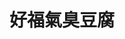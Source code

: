 ---
title: "好福氣臭豆腐"
description: "好福氣臭豆腐"
layout: shop
keywords:
  - 美食競賽
  - 台灣美食
  - 美食精選
datePublished: "2025-06-30"
dateModified: "2025-07-06"
city: "高雄市"
district: "左營區"
address: "高雄市左營區裕誠路南屏路"
phone: ""
geo: "22.666020047832873, 120.29934782534471"
google_map: "https://maps.app.goo.gl/x8yfcqZSwZxozBhZ7"
footinder: ""
official: ""
award:
  - name: "夜市王"
    year: "2024"
    entries:
      - nightMarket: "瑞豐夜市"
        food_type: "臭豆腐"
        rank: "第七名"

---
